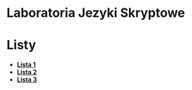 ﻿# Laboratoria Jezyki Skryptowe

# Listy
- **[Lista 1](https://mjod.kieg.science/en/teaching/jezyki-skryptowe/Lab_02ZmienneSrodowiska.pdf)**
- **[Lista 2](https://mjod.kieg.science/en/teaching/jezyki-skryptowe/Lab_03DoskeyPotoki.docx.pdf)**
- **[Lista 3](https://mjod.kieg.science/en/teaching/jezyki-skryptowe/Lab_04.docx%20(1).pdf)**

